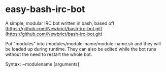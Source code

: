 easy-bash-irc-bot
============

A simple, modular IRC bot written in bash, based off
[https://github.com/Newbrict/bash-irc-bot.git](https://github.com/Newbrict/bash-irc-bot.git)

Put "modules" into /modules/module-name/module-name.sh
and they will be loaded up during runtime. They can also be edited while the bot runs
without the need to restart the whole bot.

Syntax: ~modulename [arguments]

